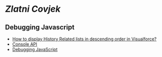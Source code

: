 # <i>Zlatni Covjek</i>

## Debugging Javascript
* [How to display History Related lists in descending order in Visualforce?](https://developer.salesforce.com/forums/?id=906F000000096u9IAA)
* [Console API](https://developer.mozilla.org/en-US/docs/Web/API/console)
* [Debugging JavaScript](https://developer.mozilla.org/en-US/docs/Mozilla/Debugging/Debugging_JavaScript)
